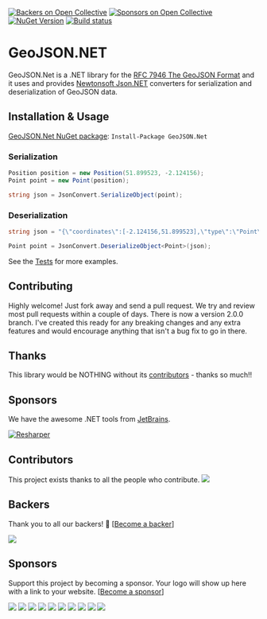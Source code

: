 [![Backers on Open Collective](https://opencollective.com/geojson-net/backers/badge.svg)](#backers) [![Sponsors on Open Collective](https://opencollective.com/geojson-net/sponsors/badge.svg)](#sponsors) [![NuGet Version](http://img.shields.io/nuget/v/GeoJSON.NET.svg?style=flat)](https://www.nuget.org/packages/GeoJSON.NET/) 
[![Build status](https://dev.azure.com/GeoJSON-Net/GeoJSON.Net/_apis/build/status/GeoJSON.Net)](https://dev.azure.com/GeoJSON-Net/GeoJSON.Net/_build/latest?definitionId=1)

# GeoJSON.NET
GeoJSON.Net is a .NET library for the [RFC 7946 The GeoJSON Format](https://tools.ietf.org/html/rfc7946) and it uses and provides [Newtonsoft Json.NET](http://json.codeplex.com) converters for serialization and deserialization of GeoJSON data.

## Installation & Usage

[GeoJSON.Net NuGet package](https://www.nuget.org/packages/GeoJSON.Net/):
`Install-Package GeoJSON.Net`

### Serialization

```csharp
Position position = new Position(51.899523, -2.124156);
Point point = new Point(position);

string json = JsonConvert.SerializeObject(point);
```

### Deserialization

```csharp
string json = "{\"coordinates\":[-2.124156,51.899523],\"type\":\"Point\"}";

Point point = JsonConvert.DeserializeObject<Point>(json);
```

See the [Tests](https://github.com/GeoJSON-Net/GeoJSON.Net/tree/master/src/GeoJSON.Net.Tests) for more examples.


## Contributing
Highly welcome! Just fork away and send a pull request. We try and review most pull requests within a couple of days. There is now a version 2.0.0 branch. I've created this ready for any breaking changes and any extra features and would encourage anything that isn't a bug fix to go in there.

## Thanks
This library would be NOTHING without its [contributors](https://github.com/GeoJSON-Net/GeoJSON.Net/graphs/contributors) - thanks so much!!

## Sponsors

 We have the awesome .NET tools from [JetBrains](http://www.jetbrains.com/).

[![Resharper](http://www.filehelpers.net/images/tools_resharper.gif)](http://www.jetbrains.com/resharper/)

## Contributors

This project exists thanks to all the people who contribute. 
<a href="https://github.com/GeoJSON-Net/GeoJSON.Net/graphs/contributors"><img src="https://opencollective.com/geojson-net/contributors.svg?width=890&button=false" /></a>


## Backers

Thank you to all our backers! 🙏 [[Become a backer](https://opencollective.com/geojson-net#backer)]

<a href="https://opencollective.com/geojson-net#backers" target="_blank"><img src="https://opencollective.com/geojson-net/backers.svg?width=890"></a>


## Sponsors

Support this project by becoming a sponsor. Your logo will show up here with a link to your website. [[Become a sponsor](https://opencollective.com/geojson-net#sponsor)]

<a href="https://opencollective.com/geojson-net/sponsor/0/website" target="_blank"><img src="https://opencollective.com/geojson-net/sponsor/0/avatar.svg"></a>
<a href="https://opencollective.com/geojson-net/sponsor/1/website" target="_blank"><img src="https://opencollective.com/geojson-net/sponsor/1/avatar.svg"></a>
<a href="https://opencollective.com/geojson-net/sponsor/2/website" target="_blank"><img src="https://opencollective.com/geojson-net/sponsor/2/avatar.svg"></a>
<a href="https://opencollective.com/geojson-net/sponsor/3/website" target="_blank"><img src="https://opencollective.com/geojson-net/sponsor/3/avatar.svg"></a>
<a href="https://opencollective.com/geojson-net/sponsor/4/website" target="_blank"><img src="https://opencollective.com/geojson-net/sponsor/4/avatar.svg"></a>
<a href="https://opencollective.com/geojson-net/sponsor/5/website" target="_blank"><img src="https://opencollective.com/geojson-net/sponsor/5/avatar.svg"></a>
<a href="https://opencollective.com/geojson-net/sponsor/6/website" target="_blank"><img src="https://opencollective.com/geojson-net/sponsor/6/avatar.svg"></a>
<a href="https://opencollective.com/geojson-net/sponsor/7/website" target="_blank"><img src="https://opencollective.com/geojson-net/sponsor/7/avatar.svg"></a>
<a href="https://opencollective.com/geojson-net/sponsor/8/website" target="_blank"><img src="https://opencollective.com/geojson-net/sponsor/8/avatar.svg"></a>
<a href="https://opencollective.com/geojson-net/sponsor/9/website" target="_blank"><img src="https://opencollective.com/geojson-net/sponsor/9/avatar.svg"></a>


